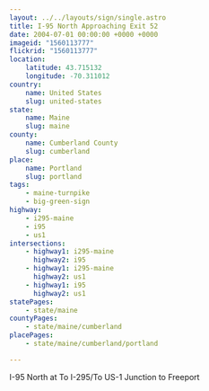 ```yaml
---
layout: ../../layouts/sign/single.astro
title: I-95 North Approaching Exit 52
date: 2004-07-01 00:00:00 +0000 +0000
imageid: "1560113777"
flickrid: "1560113777"
location:
    latitude: 43.715132
    longitude: -70.311012
country:
    name: United States
    slug: united-states
state:
    name: Maine
    slug: maine
county:
    name: Cumberland County
    slug: cumberland
place:
    name: Portland
    slug: portland
tags:
    - maine-turnpike
    - big-green-sign
highway:
    - i295-maine
    - i95
    - us1
intersections:
    - highway1: i295-maine
      highway2: i95
    - highway1: i295-maine
      highway2: us1
    - highway1: i95
      highway2: us1
statePages:
    - state/maine
countyPages:
    - state/maine/cumberland
placePages:
    - state/maine/cumberland/portland

---
```

I-95 North at To I-295/To US-1 Junction to Freeport